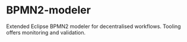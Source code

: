 # BPMN2-modeler
Extended Eclipse BPMN2 modeler for decentralised workflows. Tooling offers monitoring and validation.
